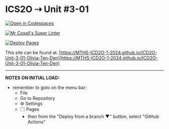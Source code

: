 # ICS2O ⇢ Unit #3-01

[![Open in Codespaces](https://classroom.github.com/assets/launch-codespace-2972f46106e565e64193e422d61a12cf1da4916b45550586e14ef0a7c637dd04.svg)](https://classroom.github.com/open-in-codespaces?assignment_repo_id=18875026)

[![Mr Coxall's Super Linter](https://github.com/MTHS-ICD2O-1-2024/ICD2O-Unit-3-01-Olivia-Ten-Den/workflows/Mr%20Coxall's%20Super%20Linter/badge.svg)](https://github.com/MTHS-ICD2O-1-2024/ICD2O-Unit-3-01-Olivia-Ten-Den/actions)

[![Deploy Pages](https://github.com/MTHS-ICD2O-1-2024/ICD2O-Unit-3-01-Olivia-Ten-Den/workflows/Deploy%20Pages/badge.svg)](https://github.com/MTHS-ICD2O-1-2024/ICD2O-Unit-3-01-Olivia-Ten-Den/actions)

This site can be found at: [https://MTHS-ICD2O-1-2024.github.io/ICD2O-Unit-3-01-Olivia-Ten-Den](https://MTHS-ICD2O-1-2024.github.io/ICD2O-Unit-3-01-Olivia-Ten-Den)

---

**NOTES ON INITIAL LOAD:**
- remember to goto on the menu bar:
  - File
  - Go to Repository
  - ⚙ Settings
  - 🗔 Pages
    - then from the "Deploy from a branch ▼" button, select "GitHub Actions"
